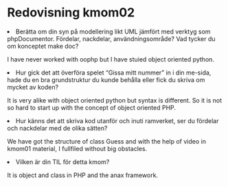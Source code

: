---
---
Redovisning kmom02
=========================


<li class="quest">Berätta om din syn på modellering likt UML jämfört med verktyg som phpDocumentor. Fördelar, nackdelar, användningsområde? Vad tycker du om konceptet make doc?</li>
<p>I have never worked with oophp but I have stuied object oriented python.</p>
<li class="quest">Hur gick det att överföra spelet “Gissa mitt nummer” in i din me-sida, hade du en bra grundstruktur du kunde behålla eller fick du skriva om mycket av koden?</li>
<p>It is very alike with object oriented python but syntax is different. So it is not so hard to start up with the concept of object oriented PHP.</p>
 <li class="quest">Hur känns det att skriva kod utanför och inuti ramverket, ser du fördelar och nackdelar med de olika sätten?</li>
 <p>We have got the structure of class Guess and with the help of video in kmom01 material, I fullfiled without big obstacles.</p>
<li class="quest">Vilken är din TIL för detta kmom?</li>
<p>It is object and class in PHP and the anax framework.</p>

